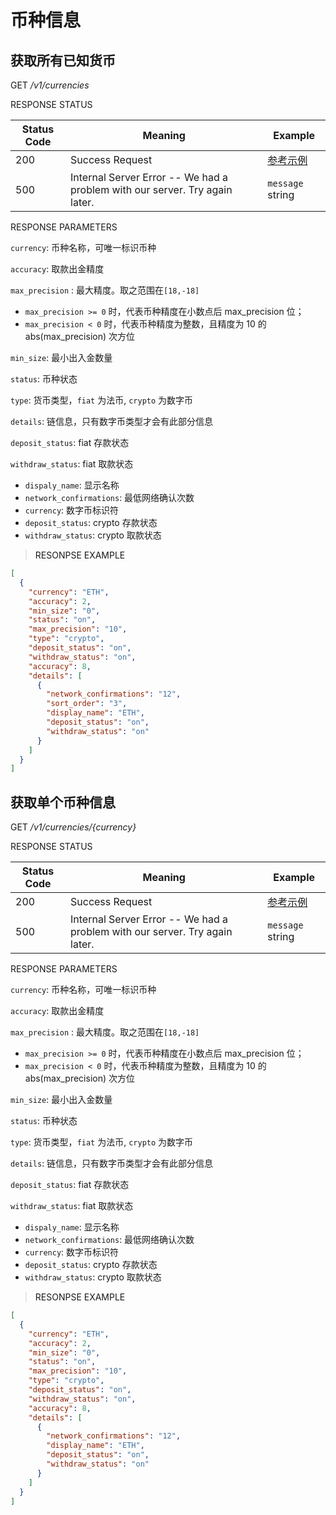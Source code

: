 # 币种信息

## 获取所有已知货币

<font class="httpget">GET</font> */v1/currencies*



<aside>
RESPONSE STATUS
</aside>

Status Code | Meaning | Example
---------- | ------- | --------
200 | Success Request | [参考示例](#ResonpseExample1)
500 | Internal Server Error -- We had a problem with our server. Try again later. | <code>message</code> string

<aside>
RESPONSE PARAMETERS
</aside>

`currency`: 币种名称，可唯一标识币种

`accuracy`: 取款出金精度

`max_precision` : 最大精度。取之范围在`[18,-18]`

- `max_precision >= 0` 时，代表币种精度在小数点后 max_precision 位；
- `max_precision < 0` 时，代表币种精度为整数，且精度为 10 的 abs(max_precision) 次方位

`min_size`: 最小出入金数量

`status`: 币种状态

`type`: 货币类型，`fiat` 为法币, `crypto` 为数字币

`details`: 链信息，只有数字币类型才会有此部分信息

`deposit_status`: fiat 存款状态

`withdraw_status`: fiat  取款状态

- `dispaly_name`: 显示名称
- `network_confirmations`: 最低网络确认次数
- `currency`: 数字币标识符
- `deposit_status`: crypto 存款状态 
- `withdraw_status`: crypto  取款状态

> <a name="ResonpseExample">RESONPSE EXAMPLE</a>

```json
[
  {
    "currency": "ETH",
    "accuracy": 2,
    "min_size": "0",
    "status": "on",
    "max_precision": "10",
    "type": "crypto",
    "deposit_status": "on",
    "withdraw_status": "on",
    "accuracy": 8,
    "details": [
      {
        "network_confirmations": "12",
        "sort_order": "3",
        "display_name": "ETH",
        "deposit_status": "on",
        "withdraw_status": "on"
      }
    ]
  }
]
```

## 获取单个币种信息

<font class="httpget">GET</font> */v1/currencies/{currency}*


<aside>
RESPONSE STATUS
</aside>

Status Code | Meaning | Example
---------- | ------- | --------
200 | Success Request | [参考示例](#ResonpseExample1)
500 | Internal Server Error -- We had a problem with our server. Try again later. | <code>message</code> string

<aside>
RESPONSE PARAMETERS
</aside>

`currency`: 币种名称，可唯一标识币种

`accuracy`: 取款出金精度

`max_precision` : 最大精度。取之范围在`[18,-18]`

- `max_precision >= 0` 时，代表币种精度在小数点后 max_precision 位；
- `max_precision < 0` 时，代表币种精度为整数，且精度为 10 的 abs(max_precision) 次方位

`min_size`: 最小出入金数量

`status`: 币种状态

`type`: 货币类型，`fiat` 为法币, `crypto` 为数字币

`details`: 链信息，只有数字币类型才会有此部分信息

`deposit_status`: fiat 存款状态

`withdraw_status`: fiat  取款状态

- `dispaly_name`: 显示名称
- `network_confirmations`: 最低网络确认次数
- `currency`: 数字币标识符
- `deposit_status`: crypto 存款状态
- `withdraw_status`: crypto  取款状态

> <a name="ResonpseExample">RESONPSE EXAMPLE</a>

```json
[
  {
    "currency": "ETH",
    "accuracy": 2,
    "min_size": "0",
    "status": "on",
    "max_precision": "10",
    "type": "crypto",
    "deposit_status": "on",
    "withdraw_status": "on",
    "accuracy": 8,
    "details": [
      {
        "network_confirmations": "12",
        "display_name": "ETH",
        "deposit_status": "on",
        "withdraw_status": "on"
      }
    ]
  }
]
```
